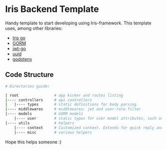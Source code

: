 # Iris Backend Template

Handy template to start developing using Iris-framework. This template uses,
among other libraries:

- [Iris go](https://www.iris-go.com)
- [GORM](https://gorm.io)
- [jwt-go](https://github.com/dgrijalva/jwt-go)
- [uuid](https://github.com/google/uuid)
- [godotenv](https://github.com/joho/godotenv)

## Code Structure

```bash
# Directories guide:

| root                # app kicker and routes listing
|---- controllers     # api controllers
|   |---- types       # static definitions for body parsing
|---- middlewares     # middlewares: jwt and user-role filter
|---- models          # GORM models
    |---- user        # static types for user model attributes, such as enum types
|---- utils           # helpers
    |---- context     # Customized context. Extends for quick reply and user extraction
    |---- misc        # various helpers

```

Hope this helps someone :)

